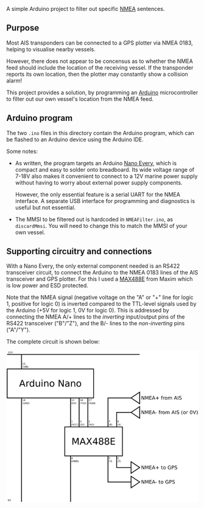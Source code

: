A simple Arduino project to filter out specific
[NMEA](https://en.wikipedia.org/wiki/NMEA_0183) sentences.

## Purpose

Most AIS transponders can be connected to a GPS plotter via NMEA 0183, helping
to visualise nearby vessels.

However, there does not appear to be concensus as to whether the NMEA feed
should include the location of the receiving vessel. If the transponder reports
its own location, then the plotter may constantly show a collision alarm!

This project provides a solution, by programming an
[Arduino](https://www.arduino.cc) microcontroller to filter out our own
vessel's location from the NMEA feed.

## Arduino program

The two `.ino` files in this directory contain the Arduino program, which can
be flashed to an Arduino device using the Arduino IDE.

Some notes:

 * As written, the program targets an Arduino [Nano
   Every](https://docs.arduino.cc/hardware/nano-every), which is compact and
   easy to solder onto breadboard. Its wide voltage range of 7-18V also makes
   it convenient to connect to a 12V marine power supply without having to
   worry about external power supply components.

   However, the only essential feature is a serial UART for the NMEA
   interface. A separate USB interface for programming and diagnostics is
   useful but not essential.

 * The MMSI to be filtered out is hardcoded in `NMEAFilter.ino`, as
   `discardMmsi`. You will need to change this to match the MMSI of your own
   vessel.

## Supporting circuitry and connections

With a Nano Every, the only external component needed is an RS422 transceiver
circuit, to connect the Arduino to the NMEA 0183 lines of the AIS transceiver
and GPS plotter. For this I used a
[MAX488E](https://www.maximintegrated.com/en/products/interface/transceivers/MAX488E.html)
from Maxim which is low power and ESD protected.

Note that the NMEA signal (negative voltage on the "A" or "+" line for logic 1,
positive for logic 0) is inverted compared to the TTL-level signals used by the
Arduino (+5V for logic 1, 0V for logic 0). This is addressed by connecting the
NMEA A/+ lines to the *inverting* input/output pins of the RS422 transceiver
("B"/"Z"), and the B/- lines to the *non-inverting* pins ("A"/"Y").

The complete circuit is shown below:

![](circuit.svg)
